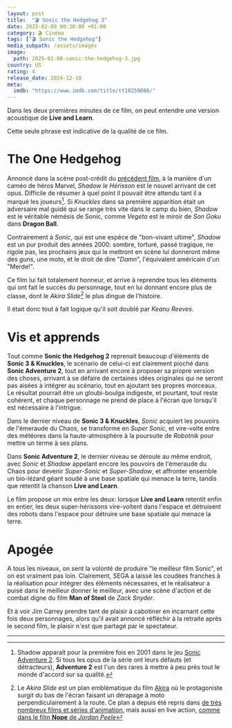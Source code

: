 ```yaml
---
layout: post
title:  "🎬 Sonic the Hedgehog 3"
date: 2025-02-08 00:30:00 +01:00
category: 🎬 Cinéma
tags: ["🎬 Sonic the Hedgehog"]
media_subpath: /assets/images
image:
  path: 2025-02-08-sonic-the-hedgehog-3.jpg
country: US
rating: 4
release_date: 2024-12-10
meta:
  imdb: "https://www.imdb.com/title/tt18259086/"
---
```


Dans les deux premières minutes de ce film, on peut entendre une version acoustique de **Live and Learn**.

Cette seule phrase est indicative de la qualité de ce film.

# The One Hedgehog

Annoncé dans la scène post-crédit du [précédent film](/posts/sonic-the-hedgehog-2/), à la manière d'un caméo de héros Marvel, *Shadow le Hérisson* est le nouvel arrivant de cet opus. Difficile de résumer à quel point il pouvait être attendu tant il a marqué les joueurs[^1]. Si *Knuckles* dans sa première apparition était un adversaire mal guidé qui se range très vite dans le camp du bien, *Shadow* est le véritable némésis de Sonic, comme *Vegeta* est le miroir de *Son Goku* dans **Dragon Ball**.

Contrairement à *Sonic*, qui est une espèce de "bon-vivant ultime", *Shadow* est un pur produit des années 2000: sombre, torturé, passé tragique, ne rigole pas, les prochains jeux qui le mettront en scène lui donneront même des *guns*, une moto, et le droit de dire "*Damn*", l'équivalent américain d'un "Merde!".

Ce film lui fait totalement honneur, et arrive à reprendre tous les éléments qui ont fait le succès du personnage, tout en lui donnant encore plus de classe, dont le *Akira Slide*[^2] le plus dingue de l'histoire.

Il était donc tout à fait logique qu'il soit doublé par *Keanu Reeves*.

# Vis et apprends

Tout comme **Sonic the Hedgehog 2** reprenait beaucoup d'éléments de **Sonic 3 & Knuckles**, le scénario de celui-ci est clairement pioché dans **Sonic Adventure 2**, tout en arrivant encore à proposer sa propre version des choses, arrivant à se défaire de certaines idées originales qui ne seront pas aisées à intégrer au scénario, tout en ajoutant ses propres morceaux. Le résultat pourrait être un gloubi-boulga indigeste, et pourtant, tout reste cohérent, et chaque personnage ne prend de place à l'écran que lorsqu'il est nécessaire à l'intrigue.

Dans le dernier niveau de **Sonic 3 & Knuckles**, *Sonic* acquiert les pouvoirs de l'émeraude du Chaos, se transforme en *Super Sonic*, et vire-volte entre des météores dans la haute-atmosphère à la poursuite de *Robotnik*  pour mettre un terme à ses plans.

Dans **Sonic Adventure 2**, le dernier niveau se déroule au même endroit, avec *Sonic* et *Shadow* appelant encore les pouvoirs de l'émeraude du Chaos pour devenir *Super-Sonic* et *Super-Shadow*, et affronter ensemble un bio-lézard géant soudé à une base spatiale qui menace la terre, tandis que retentit la chanson **Live and Learn**.

Le film propose un mix entre les deux: lorsque **Live and Learn** retentit enfin en entier, les deux super-hérissons vire-voltent dans l'espace et détruisent des robots dans l'espace pour détruire une base spatiale qui menace la terre.

# Apogée

A tous les niveaux, on sent la volonté de produire "le meilleur film Sonic", et on est vraiment pas loin. Clairement, SEGA a laissé les coudées franches à la réalisation pour intégrer des éléments nécessaires, et le réalisateur a puisé dans le meilleur donner le meilleur, avec une scène d'action et de combat digne du film **Man of Steel** de *Zack Snyder*.

Et à voir Jim Carrey prendre tant de plaisir à cabotiner en incarnant cette fois deux personnages, alors qu'il avait annoncé réfléchir à la retraite après le second film, le plaisir n'est que partagé par le spectateur.

* * *
[^1]: Shadow apparaît pour la première fois en 2001 dans le jeu [<i class="fab fa-wikipedia-w"></i> Sonic Adventure 2](https://fr.wikipedia.org/wiki/Sonic_Adventure_2). Si tous les opus de la série ont leurs défauts (et détracteurs), **Adventure 2** est l'un des rares à mettre à peu près tout le monde d'accord sur sa qualité.
[^2]: Le *Akira Slide* est un plan emblématique du film [<i class="fab fa-wikipedia-w"></i> Akira](https://fr.wikipedia.org/wiki/Akira_(film_d%27animation)) où le protagoniste surgit du bas de l'écran faisant un dérapage à moto perpendiculairement à la route. Ce plan a depuis été repris dans [<i class="fab fa-youtube"></i> de très nombreux films et séries d'animation](https://youtu.be/A9hCzjBc7Q4), mais aussi en live action, [<i class="fab fa-youtube"></i> comme dans le film **Nope** de *Jordan Peele*](https://youtu.be/i-C9GaCgrMA)
